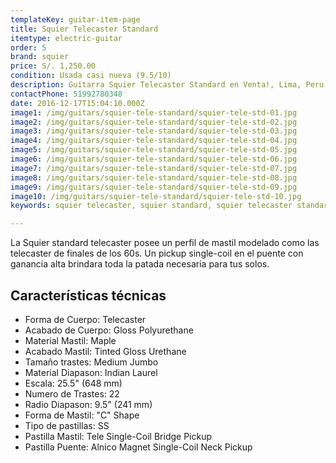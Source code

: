 ```yaml
---
templateKey: guitar-item-page
title: Squier Telecaster Standard
itemtype: electric-guitar
order: 5
brand: squier
price: S/. 1,250.00
condition: Usada casi nueva (9.5/10)
description: Guitarra Squier Telecaster Standard en Venta!, Lima, Peru
contactPhone: 51992780348
date: 2016-12-17T15:04:10.000Z
image1: /img/guitars/squier-tele-standard/squier-tele-std-01.jpg
image2: /img/guitars/squier-tele-standard/squier-tele-std-02.jpg
image3: /img/guitars/squier-tele-standard/squier-tele-std-03.jpg
image4: /img/guitars/squier-tele-standard/squier-tele-std-04.jpg
image5: /img/guitars/squier-tele-standard/squier-tele-std-05.jpg
image6: /img/guitars/squier-tele-standard/squier-tele-std-06.jpg
image7: /img/guitars/squier-tele-standard/squier-tele-std-07.jpg
image8: /img/guitars/squier-tele-standard/squier-tele-std-08.jpg
image9: /img/guitars/squier-tele-standard/squier-tele-std-09.jpg
image10: /img/guitars/squier-tele-standard/squier-tele-std-10.jpg
keywords: squier telecaster, squier standard, squier telecaster standard

---
```

La Squier standard telecaster posee un perfil de mastil modelado como las telecaster de finales de los 60s. Un pickup single-coil en el puente con ganancia alta brindara toda la patada necesaria para tus solos.

## Características técnicas

* Forma de Cuerpo: Telecaster
* Acabado de Cuerpo: Gloss Polyurethane
* Material Mastil: Maple
* Acabado Mastil: Tinted Gloss Urethane
* Tamaño trastes: Medium Jumbo
* Material Diapason: Indian Laurel
* Escala: 25.5" (648 mm)
* Numero de Trastes: 22
* Radio Diapason: 9.5" (241 mm)
* Forma de Mastil: "C" Shape
* Tipo de pastillas: SS
* Pastilla Mastil: Tele Single-Coil Bridge Pickup
* Pastilla Puente: Alnico Magnet Single-Coil Neck Pickup